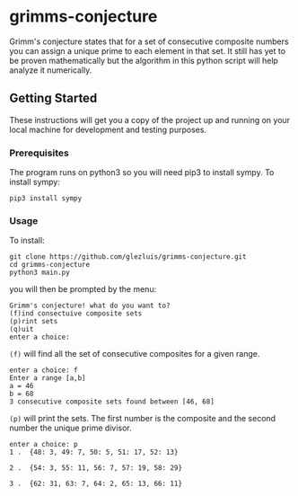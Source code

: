 # grimms-conjecture
Grimm's conjecture states that for a set of consecutive composite numbers you can assign a unique prime to each element in that set. It still has yet to be proven mathematically but the algorithm in this python script will help analyze it numerically. 

## Getting Started
These instructions will get you a copy of the project up and running on your local machine for development and testing purposes. 

### Prerequisites
The program runs on python3 so you will need pip3 to install sympy. 
To install sympy:
```
pip3 install sympy
```

### Usage

To install: 
```
git clone https://github.com/glezluis/grimms-conjecture.git
cd grimms-conjecture
python3 main.py
```

you will then be prompted by the menu:

```
Grimm's conjecture! what do you want to?
(f)ind consectuive composite sets
(p)rint sets
(q)uit
enter a choice:
```
```(f)``` will find all the set of consecutive composites for a given range. 
```
enter a choice: f
Enter a range [a,b]
a = 46
b = 68
3 consecutive composite sets found between [46, 68]
```
```(p)``` will print the sets. The first number is the composite and the second number the unique prime divisor. 
```
enter a choice: p
1 .  {48: 3, 49: 7, 50: 5, 51: 17, 52: 13}

2 .  {54: 3, 55: 11, 56: 7, 57: 19, 58: 29}

3 .  {62: 31, 63: 7, 64: 2, 65: 13, 66: 11}
```

